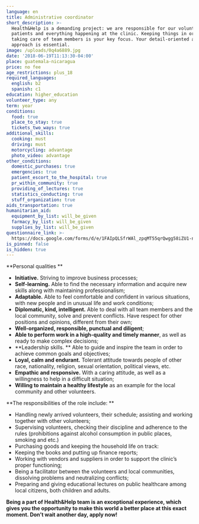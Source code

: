 ```yaml
---
language: en
title: Administrative coordinator
short_description: >-
  Health&Help is a demanding project: we are responsible for our volunteers,
  patients and everything happening at the clinic. Keeping things in order and
  taking care of team members is your key focus. Your detail-oriented and loving
  approach is essential.
image: /uploads/0q4a6889.jpg
date: '2018-06-19T11:13:30-04:00'
place: guatemala-nicaragua
price: no fee
age_restrictions: plus_18
required_languages:
  english: b2
  spanish: c1
education: higher_education
volunteer_type: any
term: year
conditions:
  food: true
  place_to_stay: true
  tickets_two_ways: true
additional_skills:
  cooking: must
  driving: must
  motorcycling: advantage
  photo_video: advantage
other_conditions:
  domestic_purchases: true
  emergencies: true
  patient_escort_to_the_hospital: true
  pr_within_community: true
  providing_of_lectures: true
  statistics_conducting: true
  stuff_organization: true
aids_transportation: true
humanitarian_aid:
  equipment_by_list: will_be_given
  farmacy_by_list: will_be_given
  supplies_by_list: will_be_given
questionnaire_link: >-
  https://docs.google.com/forms/d/e/1FAIpQLSfrWAl_zpqMT55qrQwgg58iZU1-nTT3GtTcCzGVFVkQcIRw4w/viewform
is_pinned: false
is_hidden: true
---
```

**Personal qualities
**

* **Initiative.** Striving to improve business processes;
* **Self-learning.** Able to find the necessary information and acquire new skills along with maintaining professionalism;
* **Adaptable.** Able to feel comfortable and confident in various situations, with new people and in unusual life and work conditions;
* **Diplomatic, kind, intelligent.** Able to deal with all team members and the local community, solve and prevent conflicts. Have respect for other positions and opinions, different from their own;
* **Well-organized, responsible, punctual and diligent**;
* **Able to perform work in a high-quality and timely manner**, as well as ready to make complex decisions;
* **Leadership skills.
  ** Able to guide and inspire the team in order to achieve common goals and objectives;
* **Loyal, calm and endurant.** Tolerant attitude towards people of other race, nationality, religion, sexual orientation, political views, etc.
* **Empathic and responsive.** With a caring attitude, as well as a willingness to help in a difficult situation;
* **Willing to maintain a healthy lifestyle** as an example for the local community and other volunteers.

**The responsibilities of the role include:
**

* Handling newly arrived volunteers, their schedule; assisting and working together with other volunteers;
* Supervising volunteers, checking their discipline and adherence to the rules (prohibitions against alcohol consumption in public places, smoking and etc.)
* Purchasing goods and keeping the household life on track:
* Keeping the books and putting up finance reports;
* Working with vendors and suppliers in order to support the clinic’s proper functioning;
* Being a facilitator between the volunteers and local communities, dissolving problems and neutralizing conflicts;
* Preparing and giving educational lectures on public healthcare among local citizens, both children and adults.



**Being a part of Health&Help team is an exceptional experience, which gives you the opportunity to make this world a better place at this exact moment. Don’t wait another day, apply now!**
